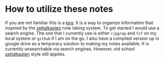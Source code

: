 # How to utilize these notes

If you are not familiar this is a [keg]. It is a way to organize
information that inspired by the [zettalkasten] note taking system. To
get started I would use a search engine. The one that I currently use is
either `ripgrep` and `fzf` on my local system or `github` if I am on the
go. I also have a compiled version up in google drive as a temporary
solution to making my notes available. It is currently unsearchable via
search engines. However, old school [zettalkasten] style still applies.

[zettalkasten]: https://en.wikipedia.org/wiki/Zettelkasten
[keg]: https://github.com/rwxrob/keg-spec
